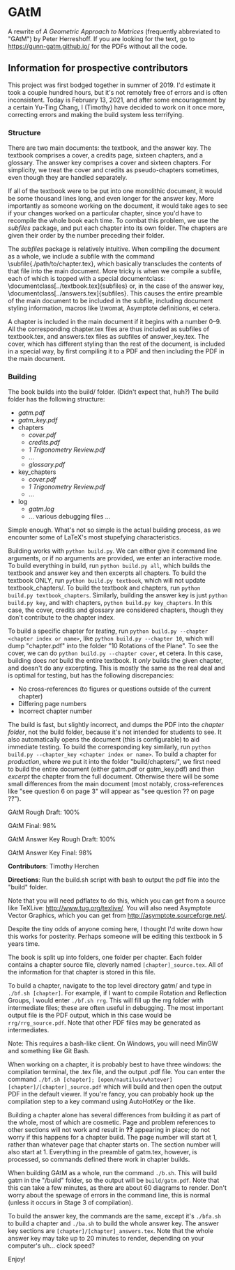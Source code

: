 # GAtM
A rewrite of _A Geometric Approach to Matrices_ (frequently abbreviated to "GAtM") by Peter Herreshoff.
If you are looking for the text, go to https://gunn-gatm.github.io/ for the PDFs without all the code.

## Information for prospective contributors
This project was first bodged together in summer of 2019. I'd estimate it took a couple hundred hours, but it's not remotely free of errors and is often inconsistent. Today is February 13, 2021, and after some encouragement by a certain Yu-Ting Chang, I (Timothy) have decided to work on it once more, correcting errors and making the build system less terrifying.

### Structure
There are two main documents: the textbook, and the answer key. The textbook comprises a cover, a credits page, sixteen chapters, and a glossary. The answer key comprises a cover and sixteen chapters. For simplicity, we treat the cover and credits as pseudo-chapters sometimes, even though they are handled separately. 

If all of the textbook were to be put into one monolithic document, it would be some thousand lines long, and even longer for the answer key. More importantly as someone working on the document, it would take ages to see if your changes worked on a particular chapter, since you'd have to recompile the whole book each time. To combat this problem, we use the *subfiles* package, and put each chapter into its own folder. The chapters are given their order by the number preceding their folder.

The *subfiles* package is relatively intuitive. When compiling the document as a whole, we include a subfile with the command \subfile{./path/to/chapter.tex}, which basically transcludes the contents of that file into the main document. More tricky is when we compile a subfile, each of which is topped with a special documentclass: \documentclass[../textbook.tex]{subfiles} or, in the case of the answer key, \documentclass[../answers.tex]{subfiles}. This causes the entire preamble
of the main document to be included in the subfile, including document styling information, macros like \twomat, Asymptote definitions, et cetera.

A chapter is included in the main document if it begins with a number 0–9. All the corresponding chapter.tex files are thus included as subfiles of textbook.tex, and answers.tex files as subfiles of answer_key.tex. The cover, which has different styling than the rest of the document, is included in a special way, by first compiling it to a PDF and then including the PDF in the main document.

### Building
The book builds into the build/ folder. (Didn't expect that, huh?) The build folder has the following structure:

- *gatm.pdf*
- *gatm_key.pdf*
- chapters
    - *cover.pdf*
    - *credits.pdf*
    - *1 Trigonometry Review.pdf*
    - ...
    - *glossary.pdf*
- key_chapters
    - *cover.pdf*
    - *1 Trigonometry Review.pdf*
    - ...
- log
    - *gatm.log*
    - ... various debugging files ...

Simple enough. What's not so simple is the actual building process, as we encounter some of LaTeX's most stupefying characteristics. 

Building works with `python build.py`. We can either give it command line arguments, or if no arguments are provided, we enter an interactive mode. To build everything in build, run `python build.py all`, which builds the textbook and answer key and then excerpts all chapters. To build the textbook ONLY, run `python build.py textbook`, which will not update textbook_chapters/. To build the textbook and chapters, run `python build.py textbook_chapters`. Similarly, building the answer key is just
`python build.py key`, and with chapters, `python build.py key_chapters`. In this case, the cover, credits and glossary are considered chapters, though they don't contribute to the chapter index.

To build a specific chapter for *testing*, run `python build.py --chapter <chapter index or name>`, like `python build.py --chapter 10`, which will dump "chapter.pdf" into the folder "10 Rotations of the Plane". To see the cover, we can do `python build.py --chapter cover`, et cetera. In this case, building does *not* build the entire textbook. It *only* builds the given chapter, and doesn't do any excerpting. This is mostly the same as the real deal and is optimal for
testing, but has the following discrepancies:
- No cross-references (to figures or questions outside of the current chapter)
- Differing page numbers
- Incorrect chapter number

The build is fast, but slightly incorrect, and dumps the PDF into the *chapter folder*, not the build folder, because it's not intended for students to see. It also automatically opens the document (this is configurable) to aid immediate testing. To build the corresponding key similarly, run `python build.py --chapter_key <chapter index or name>`. To build a chapter for *production*, where we put it into the folder "build/chapters/", we first need to build the entire document (either gatm.pdf or gatm_key.pdf) and then *excerpt* the chapter from the full document. Otherwise there will be some small differences from the main document (most notably, cross-references like "see question 6 on page 3" will appear as "see question ?? on page ??").



GAtM Rough Draft: 100%

GAtM Final: 98%

GAtM Answer Key Rough Draft: 100%

GAtM Answer Key Final: 98%

**Contributors**: Timothy Herchen

**Directions**: Run the build.sh script with bash to output the pdf file into the "build" folder.

Note that you will need pdflatex to do this, which you can get from a source like TeXLive: http://www.tug.org/texlive/. You will also need Asymptote Vector Graphics, which you can get from http://asymptote.sourceforge.net/.

Despite the tiny odds of anyone coming here, I thought I'd write down how this works for posterity. Perhaps someone will be editing this textbook in 5 years time.

The book is split up into folders, one folder per chapter. Each folder contains a chapter source file, cleverly named `[chapter]_source.tex`. All of the information for that chapter is stored in this file.

To build a chapter, navigate to the top level directory gatm/ and type in `./bf.sh [chapter]`. For example, if I want to compile Rotation and Reflection Groups, I would enter `./bf.sh rrg`. This will fill up the rrg folder with intermediate files; these are often useful in debugging. The most important output file is the PDF output, which in this case would be `rrg/rrg_source.pdf`. Note that other PDF files may be generated as intermediates.

Note: This requires a bash-like client. On Windows, you will need MinGW and something like Git Bash.

When working on a chapter, it is probably best to have three windows: the compilation terminal, the .tex file, and the output .pdf file. You can enter the command `./bf.sh [chapter]; [open/nautilus/whatever] [chapter]/[chapter]_source.pdf` which will build and then open the output PDF in the default viewer. If you're fancy, you can probably hook up the compilation step to a key command using AutoHotKey or the like.

Building a chapter alone has several differences from building it as part of the whole, most of which are cosmetic. Page and problem references to other sections will not work and result in **??** appearing in place; do not worry if this happens for a chapter build. The page number will start at 1, rather than whatever page that chapter starts on. The section number will also start at 1. Everything in the preamble of gatm.tex, however, is processed, so commands defined there work in chapter builds.

When building GAtM as a whole, run the command `./b.sh`. This will build gatm in the "/build" folder, so the output will be `build/gatm.pdf`. Note that this can take a few minutes, as there are about 60 diagrams to render. Don't worry about the spewage of errors in the command line, this is normal (unless it occurs in Stage 3 of compilation).

To build the answer key, the commands are the same, except it's `./bfa.sh` to build a chapter and `./ba.sh` to build the whole answer key. The answer key sections are `[chapter]/[chapter]_answers.tex`. Note that the whole answer key may take up to 20 minutes to render, depending on your computer's uh... clock speed?

Enjoy!
